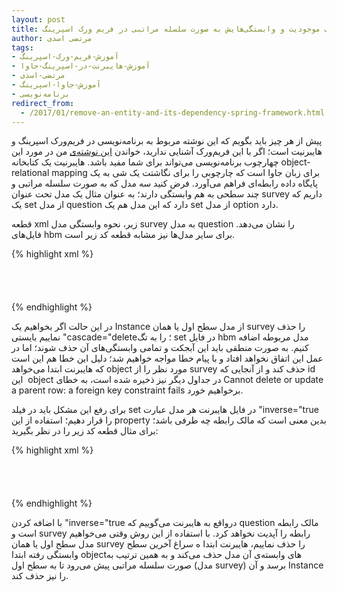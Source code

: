 ```yaml
---
layout: post
title: حذف یک موجودیت و وابستگی‌هایش به صورت سلسله مراتبی در فریم ورک اسپرینگ(Spring Framework)
author: مرتضی اسدی
tags:
- آموزش-فریم-ورک-اسپرینگ
- آموزش-هایبرنت-در-اسپرینگ-جاوا
- مرتضی-اسدی
- آموزش-جاوا-اسپرینگ
- برنامه‌نویسی
redirect_from: 
  - /2017/01/remove-an-entity-and-its-dependency-spring-framework.html
---
```


پیش از هر چیز باید بگویم که این نوشته مربوط به برنامه‌نویسی در فریم‌ورک اسپرینگ و هایبرنیت است؛ اگر با این فریم‌ورک آشنایی ندارید، خواندن [این نوشته‌ی](http://asadiweb.ir/%d9%81%d8%b1%db%8c%d9%85-%d9%88%d8%b1%da%a9-%d8%a7%d8%b3%d9%be%d8%b1%db%8c%d9%86%da%af-spring-framework-%da%86%db%8c%d8%b3%d8%aa%d8%9f/) من در مورد این چهارچوب برنامه‌نویسی می‌تواند برای شما مفید باشد. هایبرنیت یک کتابخانه object-relational mapping برای زبان جاوا است که چارچوبی را برای نگاشتت یک شی به یک پایگاه داده رابطه‌ای فراهم می‌آورد. فرض کنید سه مدل که به صورت سلسله مراتبی و چند سطحی به هم وابستگی دارند؛ به عنوان مثال یک مدل تحت عنوان survey داریم که یک set از مدل question دارد که این مدل هم یک set از مدل option دارد.

قطعه xml زیر، نحوه وابستگی مدل survey به مدل question را نشان می‌دهد. فایل‌های hbm برای سایر مدل‌ها نیز مشابه قطعه کد زیر است.

{% highlight xml %}
<set name="questions">  
   <key>  
      <column name="survey_id" not-null="true" />  
   </key>  
   <one-to-many class="org.somePackages.SurveyQuestion" />  
</set>
{% endhighlight %}

در این حالت اگر بخواهیم یک Instance از مدل سطح اول یا همان survey را حذف نماییم بایستی "cascade="delete؛ را به تگ set در فایل hbm مدل مربوطه اضافه کنیم. به صورت منطقی باید این آبجکت و تمامی وابستگی‌های آن حذف شوند؛ اما در عمل این اتفاق نخواهد افتاد و با پیام خطا مواجه خواهیم شد؛ دلیل این خطا هم این است که هایبرنت ابتدا می‌خواهد object مورد نظر را از survey حذف کند و از آنجایی که id این  object در جداول دیگر نیز ذخیره شده است، به خطای Cannot delete or update a parent row: a foreign key constraint fails برخواهیم خورد.

برای رفع این مشکل باید در فیلد set در فایل هایبرنت هر مدل عبارت "inverse="true را قرار دهیم؛ استفاده از این property بدین معنی است که مالک رابطه چه طرفی باشد؛ برای مثال قطعه کد زیر را در نظر بگیرید:

{% highlight xml %}
<set name="questions" inverse="true" cascade="delete">  
   <key>  
      <column name="survey_id" not-null="true" />  
   </key>  
   <one-to-many class="org.somePackages.SurveyQuestion" />  
</set>
{% endhighlight %}
  
با اضافه کردن "inverse="true درواقع به هایبرنت می‌گوییم که question مالک رابطه است و survey رابطه را آپدیت نخواهد کرد. با استفاده از این روش وقتی می‌خواهیم مدل سطح اول یا همان survey را حذف نماییم، هایبرنت ابتدا ه سراغ آخرین سطح وابستگی رفته ابتدا objectهای وابسته‌ی آن مدل حذف می‌کند و به همین ترتیب به صورت سلسله مراتبی پیش می‌رود تا به سطح اول (مدل survey) برسد و آن Instance را نیز حذف کند.